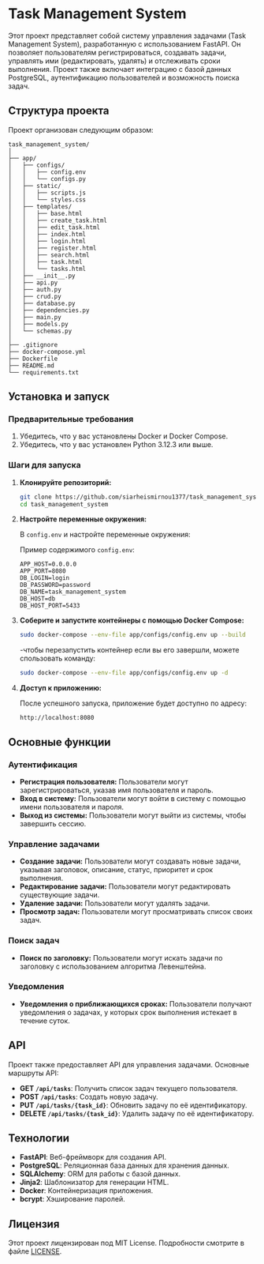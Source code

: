 # Task Management System

Этот проект представляет собой систему управления задачами (Task Management System), разработанную с использованием FastAPI. Он позволяет пользователям регистрироваться, создавать задачи, управлять ими (редактировать, удалять) и отслеживать сроки выполнения. Проект также включает интеграцию с базой данных PostgreSQL, аутентификацию пользователей и возможность поиска задач.

## Структура проекта

Проект организован следующим образом:
```
task_management_system/
│
├── app/
│   ├── configs/
│   │   ├── config.env
│   │   └── configs.py
│   ├── static/
│   │   ├── scripts.js
│   │   └── styles.css
│   ├── templates/
│   │   ├── base.html
│   │   ├── create_task.html
│   │   ├── edit_task.html
│   │   ├── index.html
│   │   ├── login.html
│   │   ├── register.html
│   │   ├── search.html
│   │   ├── task.html
│   │   └── tasks.html
│   ├── __init__.py
│   ├── api.py
│   ├── auth.py
│   ├── crud.py
│   ├── database.py
│   ├── dependencies.py
│   ├── main.py
│   ├── models.py
│   └── schemas.py
│
├── .gitignore
├── docker-compose.yml
├── Dockerfile
├── README.md
└── requirements.txt
```
## Установка и запуск

### Предварительные требования

1. Убедитесь, что у вас установлены Docker и Docker Compose.
2. Убедитесь, что у вас установлен Python 3.12.3 или выше.

### Шаги для запуска

1. **Клонируйте репозиторий:**

   ```bash
   git clone https://github.com/siarheismirnou1377/task_management_system.git
   cd task_management_system
   ```

2. **Настройте переменные окружения:**

   В `config.env` и настройте переменные окружения:

   Пример содержимого `config.env`:

   ```env
   APP_HOST=0.0.0.0
   APP_PORT=8080
   DB_LOGIN=login
   DB_PASSWORD=password
   DB_NAME=task_management_system
   DB_HOST=db
   DB_HOST_PORT=5433
   ```

3. **Соберите и запустите контейнеры с помощью Docker Compose:**

   ```bash
   sudo docker-compose --env-file app/configs/config.env up --build
   ```
   -чтобы перезапустить контейнер если вы его завершли, можете спользовать команду:
   ```bash
   sudo docker-compose --env-file app/configs/config.env up -d
   ```
4. **Доступ к приложению:**

   После успешного запуска, приложение будет доступно по адресу:

   ```url
   http://localhost:8080
   ```

## Основные функции

### Аутентификация

- **Регистрация пользователя:** Пользователи могут зарегистрироваться, указав имя пользователя и пароль.
- **Вход в систему:** Пользователи могут войти в систему с помощью имени пользователя и пароля.
- **Выход из системы:** Пользователи могут выйти из системы, чтобы завершить сессию.

### Управление задачами

- **Создание задачи:** Пользователи могут создавать новые задачи, указывая заголовок, описание, статус, приоритет и срок выполнения.
- **Редактирование задачи:** Пользователи могут редактировать существующие задачи.
- **Удаление задачи:** Пользователи могут удалять задачи.
- **Просмотр задач:** Пользователи могут просматривать список своих задач.

### Поиск задач

- **Поиск по заголовку:** Пользователи могут искать задачи по заголовку с использованием алгоритма Левенштейна.

### Уведомления

- **Уведомления о приближающихся сроках:** Пользователи получают уведомления о задачах, у которых срок выполнения истекает в течение суток.

## API

Проект также предоставляет API для управления задачами. Основные маршруты API:

- **GET `/api/tasks`**: Получить список задач текущего пользователя.
- **POST `/api/tasks`**: Создать новую задачу.
- **PUT `/api/tasks/{task_id}`**: Обновить задачу по её идентификатору.
- **DELETE `/api/tasks/{task_id}`**: Удалить задачу по её идентификатору.

## Технологии

- **FastAPI**: Веб-фреймворк для создания API.
- **PostgreSQL**: Реляционная база данных для хранения данных.
- **SQLAlchemy**: ORM для работы с базой данных.
- **Jinja2**: Шаблонизатор для генерации HTML.
- **Docker**: Контейнеризация приложения.
- **bcrypt**: Хэширование паролей.

## Лицензия

Этот проект лицензирован под MIT License. Подробности смотрите в файле [LICENSE](LICENSE).
